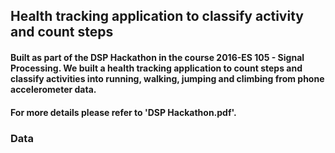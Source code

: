 ## Health tracking application to classify activity and count steps

#### Built as part of the DSP Hackathon in the course 2016-ES 105 - Signal Processing. We built a health tracking application to count steps and classify activities into running, walking, jumping and climbing from phone accelerometer data. 

#### For more details please refer to 'DSP Hackathon.pdf'.

### Data


###
